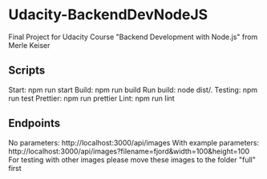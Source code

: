 # Udacity-BackendDevNodeJS
 Final Project for Udacity Course "Backend Development with Node.js" from Merle Keiser

 ## Scripts
 Start: npm run start
 Build: npm run build
 Run build: node dist/.
 Testing: npm run test
 Prettier: npm run prettier
 Lint: npm run lint

 ## Endpoints
 No parameters: http://localhost:3000/api/images
 With example parameters: http://localhost:3000/api/images?filename=fjord&width=100&height=100
 For testing with other images please move these images to the folder "full" first
